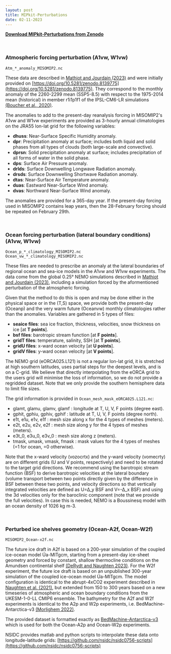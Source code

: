 ```yaml
---
layout: post
title: MIPkit-Perturbations
date: 02-11-2023
---
```


[**Download MIPkit-Perturbations from Zenodo**](https://zenodo.org/doi/10.5281/zenodo.10046053)

<br>

### Atmospheric forcing perturbation (A1vw, W1vw)

```
Atm_*_anomaly_MISOMIP2.nc
```

These data are described in [Mathiot and Jourdain (2023)](https://doi.org/10.5194/egusphere-2023-1606) and were initially provided on [https://doi.org/10.5281/zenodo.8139775](https://doi.org/10.5281/zenodo.8139775). They correspond to the monthly anomaly of the 2260-2299 mean (SSP5-8.5) with respect to the 1975-2014 mean (historical) in member r1i1p1f1 of the IPSL-CM6-LR simulations [(Boucher et al., 2020)](https://doi.org/10.1029/2019MS002010).

The anomalies to add to the present-day reanalysis forcing in MISOMIP2's A1vw and W1vw experiments are provided as 3-hourly annual climatologies on the JRA55 lon-lat grid for the following variables:

* **dhuss**: Near-Surface Specific Humidity anomaly.
* **dpr**: Precipitation anomaly at surface; includes both liquid and solid phases from all types of clouds (both large-scale and convective).
* **dprsn**: Solid precipitation anomaly at surface; includes precipitation of all forms of water in the solid phase.
* **dps**: Surface Air Pressure anomaly.
* **drlds**: Surface Downwelling Longwave Radiation anomaly.
* **drsds**: Surface Downwelling Shortwave Radiation anomaly.
* **dtas**: Near-Surface Air Temperature anomaly.
* **duas**: Eastward Near-Surface Wind anomaly.
* **dvas**: Northward Near-Surface Wind anomaly.

The anomalies are provided for a 365-day year. If the present-day forcing used in MISOMIP2 contains leap years, then the 28-February forcing should be repeated on February 29th.

<br>

### Ocean forcing perturbation (lateral boundary conditions) (A1vw, W1vw)

```
Ocean_p_*_climatology_MISOMIP2.nc
Ocean_vw_*_climatology_MISOMIP2.nc
```

These files are needed to prescribe an anomaly at the lateral boundaries of regional ocean and sea-ice models in the A1vw and W1vw experiments. The data come from the global 0.25° NEMO simulations described in [Mathiot and Jourdain (2023)](https://doi.org/10.5194/egusphere-2023-1606), including a simulation forced by the aformentioned perturbation of the atmospheric forcing. 

Given that the method to do this is open and may be done either in the physical space or in the (T,S) space, we provide both the present-day (Oceanp) and the very warm future (Oceanvw) monthly climatologies rather than the anomalies. Variables are gathered in 5 types of files:

* **seaice files**: sea ice fraction, thickness, velocities, snow thickness on ice [at **T points**].
* **bsf files**: barotropic stream function [at **F points**].
* **gridT files**: temperature, salinity, SSH [at **T points**].
* **gridU files**: x-ward ocean velocity [at **U points**].
* **gridV files**: y-ward ocean velocity [at **V points**].

The NEMO grid (eORCA025.L121) is not a regular lon-lat grid, it is stretched at high southern latitudes, uses partial steps for the deepest levels, and is on a C-grid. We believe that directly interpolating from the eORCA grid to the users grid will minimise the loss of information, so we do not provide a regridded dataset. Note that we only provide the southern hemisphere data to limit file sizes.

The grid information is provided in ```Ocean_mesh_mask_eORCA025.L121.nc```:

* glamt, glamu, glamv, glamf : longitude at T, U, V, F points (degree east).
* gphit, gphiu, gphiv, gphif : latitude at T, U, V, F points (degree north).
* e1t, e1u, e1v, e1f : mesh size along x for the 4 types of meshes (meters).
* e2t, e2u, e2v, e2f : mesh size along y for the 4 types of meshes (meters).
* e3t_0, e3u_0, e3v_0 : mesh size along z (meters).
* tmask, umask, vmask, fmask : mask values for the 4 types of meshes (=1 for ocean, =0 otherwise).

Note that the x-ward velocity (vozocrtx) and the y-ward velocity (vomecrty) are on different grids (U and V points, respectively) and need to be rotated to the target grid directions. We recommend using the barotropic stream function (BSF) to derive barotropic velocities at the lateral boundary (volume transport between two points directly given by the difference in BSF between these two points, and velocity directions so that vertically integrated velocities are defined as U=∆_y BSF and V=-∆_x BSF) and using the 3d velocities only for the baroclinic component (note that we provide the full velocities). In case this is needed, NEMO is a Boussinesq model with an ocean density of 1026 kg m-3.

<br>

### Perturbed ice shelves geometry (Ocean-A2f, Ocean-W2f)

```
MISOMIP2_Ocean-x2f.nc
```

The future ice draft in A2f is based on a 200-year simulation of the coupled ice-ocean model Úa-MITgcm, starting from a present-day ice-sheet geometry and forced by constant, shallow thermocline conditions on the Amundsen continental shelf [(DeRydt and Naughten 2023)](https://doi.org/10.5194/egusphere-2023-1587). For the W2f experiment, the future ice draft is based on an unpublished 300-year simulation of the coupled ice-ocean model Úa-MITgcm. The model configuration is identical to the abrupt-4xCO2 experiment described in [Naughten et al. (2021)](https://doi.org/10.1038/s41467-021-22259-0), but extended from 150 to 300 years based on a new timeseries of atmospheric and ocean boundary conditions from the UKESM-1-0-LL CMIP6 ensemble. The bathymetry for the A2f and W2f experiments is identical to the A2p and W2p experiments, i.e. BedMachine-Antarctica-v3 [(Morlighem 2022)](https://doi.org/10.5067/FPSU0V1MWUB6).

The provided dataset is formatted exactly as [BedMachine-Antarctica-v3](https://doi.org/10.5067/FPSU0V1MWUB6)  which is used for both the Ocean-A2p and Ocean-W2p experiments.

NSIDC provides matlab and python scripts to interpolate these data onto longitude-latitude grids: [https://github.com/nsidc/nsidc0756-scripts](https://github.com/nsidc/nsidc0756-scripts)
